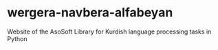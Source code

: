 # wergera-navbera-alfabeyan
Website of the AsoSoft Library for Kurdish language processing tasks in Python
